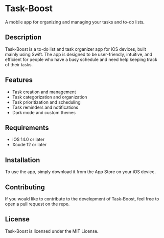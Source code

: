 # Task-Boost
A mobile app for organizing and managing your tasks and to-do lists.

## Description
Task-Boost is a to-do list and task organizer app for iOS devices, built mainly using Swift. The app is designed to be user-friendly, intuitive, and efficient for people who have a busy schedule and need help keeping track of their tasks.

## Features
- Task creation and management
- Task categorization and organization
- Task prioritization and scheduling
- Task reminders and notifications
- Dark mode and custom themes

## Requirements
- iOS 14.0 or later
- Xcode 12 or later

## Installation
To use the app, simply download it from the App Store on your iOS device.

## Contributing
If you would like to contribute to the development of Task-Boost, feel free to open a pull request on the repo.

## License
Task-Boost is licensed under the MIT License.
